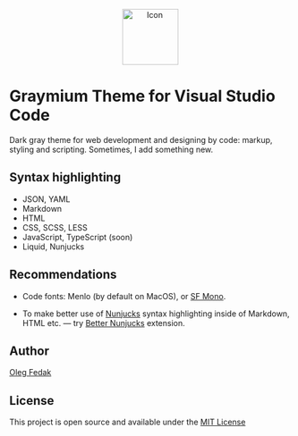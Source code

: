 <p align="center">
 <img width="100px" height="100px" src="graymium-vector.png" align="center" alt="Icon" />
</p>

# Graymium Theme for Visual Studio Code

Dark gray theme for web development and designing by code: markup, styling and scripting. Sometimes, I add something new.

## Syntax highlighting
- JSON, YAML
- Markdown
- HTML
- CSS, SCSS, LESS
- JavaScript, TypeScript (soon)
- Liquid, Nunjucks

## Recommendations

* Code fonts: Menlo (by default on MacOS), or [SF Mono](https://github.com/supercomputra/SF-Mono-Font).

* To make better use of [Nunjucks](https://mozilla.github.io/nunjucks/) syntax highlighting inside of Markdown, HTML etc. — try [Better Nunjucks](https://marketplace.visualstudio.com/items?itemName=ginfuru.better-nunjucks) extension.

## Author

[Oleg Fedak](https://github.com/olegfedak)

## License

This project is open source and available under the [MIT License](../LICENSE)
